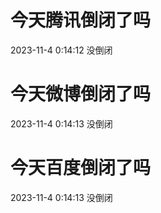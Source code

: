 # 今天腾讯倒闭了吗

2023-11-4 0:14:12 没倒闭

# 今天微博倒闭了吗

2023-11-4 0:14:13 没倒闭

# 今天百度倒闭了吗

2023-11-4 0:14:13 没倒闭

